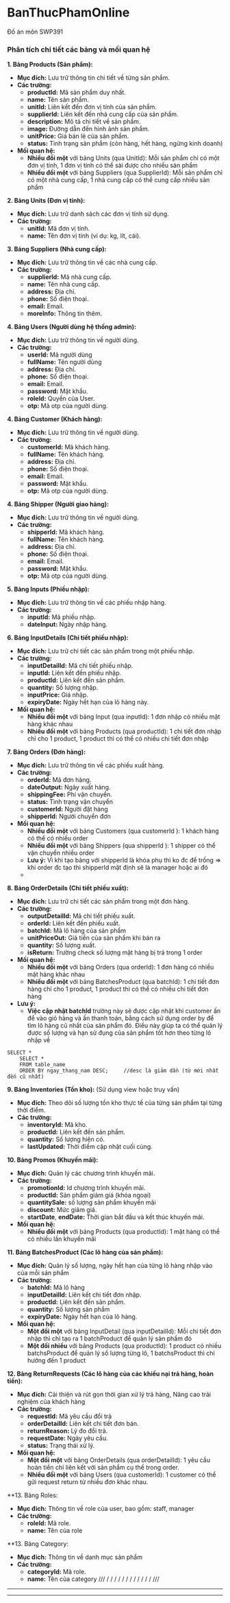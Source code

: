 # BanThucPhamOnline
Đồ án môn SWP391

### Phân tích chi tiết các bảng và mối quan hệ

**1. Bảng Products (Sản phẩm):**
   * **Mục đích:** Lưu trữ thông tin chi tiết về từng sản phẩm.
   * **Các trường:**
     * **productId:** Mã sản phẩm duy nhất.
     * **name:** Tên sản phẩm.
     * **unitId:** Liên kết đến đơn vị tính của sản phẩm.
     * **supplierId:** Liên kết đến nhà cung cấp của sản phẩm.
     * **description:** Mô tả chi tiết về sản phẩm.
     * **image:** Đường dẫn đến hình ảnh sản phẩm.
     * **unitPrice:** Giá bán lẻ của sản phẩm.
     * **status:** Tình trạng sản phẩm (còn hàng, hết hàng, ngừng kinh doanh)
   * **Mối quan hệ:**
     * **Nhiều đối một** với bảng Units (qua UnitId): Mỗi sản phẩm chỉ có một đơn vị tính, 1 đơn vị tính có thể sài được cho nhiều sản phẩm
     * **Nhiều đối một** với bảng Suppliers (qua SupplierId): Mỗi sản phẩm chỉ có một nhà cung cấp, 1 nhà cung cấp có thể cung cấp nhiều sản phẩm

**2. Bảng Units (Đơn vị tính):**
   * **Mục đích:** Lưu trữ danh sách các đơn vị tính sử dụng.
   * **Các trường:**
     * **unitId:** Mã đơn vị tính.
     * **name:** Tên đơn vị tính (ví dụ: kg, lít, cái).

**3. Bảng Suppliers (Nhà cung cấp):**
   * **Mục đích:** Lưu trữ thông tin về các nhà cung cấp.
   * **Các trường:**
     * **supplierId:** Mã nhà cung cấp.
     * **name:** Tên nhà cung cấp.
     * **address:** Địa chỉ.
     * **phone:** Số điện thoại.
     * **email:** Email.
     * **moreInfo:** Thông tin thêm.

**4. Bảng Users (Người dùng hệ thống admin):**
   * **Mục đích:** Lưu trữ thông tin về người dùng.
   * **Các trường:**
     * **userId:** Mã người dùng
     * **fullName:** Tên người dùng
     * **address:** Địa chỉ.
     * **phone:** Số điện thoại.
     * **email:** Email.
     * **password:** Mật khẩu.
     * **roleId:** Quyền của User.
     * **otp:** Mã otp của người dùng.

**4. Bảng Customer (Khách hàng):**
   * **Mục đích:** Lưu trữ thông tin về người dùng.
   * **Các trường:**
     * **customerId:** Mã khách hàng.
     * **fullName:** Tên khách hàng.
     * **address:** Địa chỉ.
     * **phone:** Số điện thoại.
     * **email:** Email.
     * **password:** Mật khẩu.
     * **otp:** Mã otp của người dùng.
       
**4. Bảng Shipper (Người giao hàng):**
   * **Mục đích:** Lưu trữ thông tin về người dùng.
   * **Các trường:**
     * **shipperId:** Mã khách hàng.
     * **fullName:** Tên khách hàng.
     * **address:** Địa chỉ.
     * **phone:** Số điện thoại.
     * **email:** Email.
     * **password:** Mật khẩu.
     * **otp:** Mã otp của người dùng.
       
**5. Bảng Inputs (Phiếu nhập):**
   * **Mục đích:** Lưu trữ thông tin về các phiếu nhập hàng.
   * **Các trường:**
     * **inputId:** Mã phiếu nhập.
     * **dateInput:** Ngày nhập hàng.

**6. Bảng InputDetails (Chi tiết phiếu nhập):**
   * **Mục đích:** Lưu trữ chi tiết các sản phẩm trong một phiếu nhập.
   * **Các trường:**
     * **inputDetailId:** Mã chi tiết phiếu nhập.
     * **inputId:** Liên kết đến phiếu nhập.
     * **productId:** Liên kết đến sản phẩm.
     * **quantity:** Số lượng nhập.
     * **inputPrice:** Giá nhập.
     * **expiryDate:** Ngày hết hạn của lô hàng này.
   * **Mối quan hệ:**
     * **Nhiều đối một** với bảng Input (qua inputId): 1 đơn nhập có nhiều mặt hàng khác nhau
     * **Nhiều đối một** với bảng Products (qua productId): 1 chi tiết đơn nhập chỉ cho 1 product, 1 product thì có thể có nhiều chi tiết đơn nhập
       
**7. Bảng Orders (Đơn hàng):**
   * **Mục đích:** Lưu trữ thông tin về các phiếu xuất hàng.
   * **Các trường:**
     * **orderId:** Mã đơn hàng.
     * **dateOutput:** Ngày xuất hàng.
     * **shippingFee:** Phí vận chuyển.
     * **status:** Tình trạng vận chuyển
     * **customerId:** Người đặt hàng       
     * **shipperId:** Người chuyển đơn      
   * **Mối quan hệ:**
     * **Nhiều đối một** với bảng Customers (qua customerId ): 1 khách hàng có thể có nhiều order
     * **Nhiều đối một** với bảng Shippers (qua shipperId ): 1 shipper có thể vận chuyển nhiều order
     * **Lưu ý:** Vì khi tạo bảng với shipperId là khóa phụ thì ko đc để trống => khi order đc tạo thì shipperId mặt định sẽ là manager hoặc ai đó
     * 
**8. Bảng OrderDetails (Chi tiết phiếu xuất):**
   * **Mục đích:** Lưu trữ chi tiết các sản phẩm trong một đơn hàng.
   * **Các trường:**
     * **outputDetailId:** Mã chi tiết phiếu xuất.
     * **orderId:** Liên kết đến phiếu xuất.
     * **batchId:** Mã lô hàng của sản phẩm
     * **unitPriceOut:** Giá tiền của sản phẩm khi bán ra
     * **quantity:** Số lượng xuất.
     * **isReturn:** Trường check số lượng mặt hàng bị trả trong 1 order
   * **Mối quan hệ:**
     * **Nhiều đối một** với bảng Orders (qua orderId): 1 đơn hàng có nhiều mặt hàng khác nhau
     * **Nhiều đối một** với bảng BatchesProduct (qua batchId): 1 chi tiết đơn hàng chỉ cho 1 product, 1 product thì có thể có nhiều chi tiết đơn hàng
   * **Lưu ý:**
     * **Việc cập nhật batchId** trường này sẽ được cập nhật khi customer ấn để vào giỏ hàng và ấn thanh toán, bằng cách sử dụng order by để tìm lô hàng cũ nhất của sản phẩm đó.
       Điều này giúp ta có thể quản lý được số lượng và hạn sử đụng của sản phẩm tốt hơn theo từng lô nhập về 
```
SELECT *  
    SELECT *  
    FROM table_name  
    ORDER BY ngay_thang_nam DESC;     //desc là giảm dần (từ mới nhất đến cũ nhất)
```


**9. Bảng Inventories (Tồn kho):** (Sử dụng view hoặc truy vấn)
   * **Mục đích:** Theo dõi số lượng tồn kho thực tế của từng sản phẩm tại từng thời điểm.
   * **Các trường:**
     * **inventoryId:** Mã kho.
     * **productId:** Liên kết đến sản phẩm.
     * **quantity:** Số lượng hiện có.
     * **lastUpdated:** Thời điểm cập nhật cuối cùng.

**10. Bảng Promos (Khuyến mãi):**
   * **Mục đích:** Quản lý các chương trình khuyến mãi.
   * **Các trường:**
     * **promotionId:** Id chương trình khuyến mãi.
     * **productId:** Sản phẩm giảm giá (khóa ngoại)
     * **quantitySale:** số lượng sản phẩm khuyến mãi
     * **discount:** Mức giảm giá.
     * **startDate**, **endDate:** Thời gian bắt đầu và kết thúc khuyến mãi.
   * **Mối quan hệ:**
     * **Nhiều đối một** với bảng Products (qua productId): 1 mặt hàng có thể có nhiều lần khuyến mãi
     
**11. Bảng BatchesProduct (Các lô hàng của sản phẩm):**
   * **Mục đích:** Quản lý số lượng, ngày hết hạn của từng lô hàng nhập vào của mỗi sản phẩm
   * **Các trường:**
     * **batchId:** Mã lô hàng
     * **inputDetailId:** Liên kết chi tiết đơn nhập.
     * **productId:** Liên kết đến sản phẩm.
     * **quantity:** Số lượng sản phẩm
     * **expiryDate:** Ngày hết hạn của lô hàng.
   * **Mối quan hệ:**
     * **Một đối một** với bảng InputDetail (qua inputDetailId): Mỗi chi tiết đơn nhập thì chỉ tạo ra 1 batchProduct để quản lý sản phẩm đó
     * **Một đối nhiều** với bảng Products (qua productId): 1 product có nhiều batchsProduct để quản lý số lượng từng lô, 1 batchsProduct thì chỉ hướng đến 1 product

**12. Bảng ReturnRequests (Các lô hàng của các khiếu nại trả hàng, hoàn tiền):**
   * **Mục đích:** Cải thiện và rút gọn thời gian xử lý trả hàng, Nâng cao trải nghiệm của khách hàng
   * **Các trường:**
     * **requestId:** Mã yêu cầu đổi trả
     * **orderDetailId:** Liên kết chi tiết đơn bán.
     * **returnReason:** Lý đo đổi trả.
     * **requestDate:** Ngày yêu cầu.
     * **status:** Trạng thái xử lý.
   * **Mối quan hệ:**
     * **Một đối một** với bảng OrderDetails (qua orderDetailId): 1 yêu cầu hoàn tiền chỉ liên kết với sản phẩm cụ thể trong order.
     * **Nhiều đối một** với bảng Users (qua customerId): 1 customer có thể gửi request return từ nhiều đơn khác nhau.

**13. Bảng Roles:
   * **Mục đích:** Thông tin về role của user, bao gồm: staff, manager
   * **Các trường:**
     * **roleId:** Mã role.
     * **name:** Tên của role
  
**13. Bảng Category:
   * **Mục đích:** Thông tin về danh mục sản phẩm
   * **Các trường:**
     * **categoryId:** Mã role.
     * **name:** Tên của category
///
/
/
/
/
/
/
/
/
/
/
/
/
///



***
***



